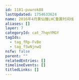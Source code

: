 ```yaml
---
id: 1181-puwrok88
lastUpdated: 1754633624
name: 2016年4月黄仙撞LHC重置时间线
aliases: []
layer: 7
categoryId: cat_7hqnYMGY
tagIds:
  - tag_fRp-FvBe
  - tag_fSwNjnwQ
nsfw: false
parent: ""
relatedEntries: []
timelineEvents: []
titledLinks: []
---
```


